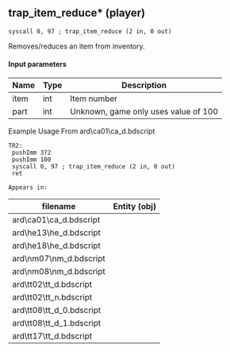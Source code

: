 ## trap_item_reduce* (player)

`syscall 0, 97 ; trap_item_reduce (2 in, 0 out)`

Removes/reduces an item from inventory.

#### Input parameters
| Name | Type | Description
|------|------|------------
| item   | int   | Item number
| part   | int   | Unknown, game only uses value of 100


Example Usage From ard\ca01\ca_d.bdscript
```plaintext
TR2:
 pushImm 372
 pushImm 100
 syscall 0, 97 ; trap_item_reduce (2 in, 0 out)
 ret
```





	Appears in:
| filename | Entity (obj)
|----------|-------------
| ard\ca01\ca_d.bdscript       |           
| ard\he13\he_d.bdscript       |           
| ard\he18\he_d.bdscript       |           
| ard\nm07\nm_d.bdscript       |           
| ard\nm08\nm_d.bdscript       |           
| ard\tt02\tt_d.bdscript       |           
| ard\tt02\tt_n.bdscript       |           
| ard\tt08\tt_d_0.bdscript       |           
| ard\tt08\tt_d_1.bdscript       |           
| ard\tt17\tt_d.bdscript       |           



